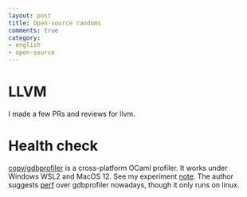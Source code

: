 ```yaml
---
layout: post
title: Open-source randoms
comments: true
category:
- english
- open-source
---
```


# LLVM

I made a few PRs and reviews for llvm.

# Health check

[copy/gdbprofiler](https://github.com/copy/gdbprofiler/issues/11) is a cross-platform OCaml profiler. It works under Windows WSL2 and MacOS 12. See my experiment [note](https://github.com/copy/gdbprofiler/issues/11). The author suggests [perf](https://discuss.ocaml.org/t/ann-perf-demangling-of-ocaml-symbols-a-short-introduction-to-perf/7143) over gdbprofiler nowadays, though it only runs on linux.